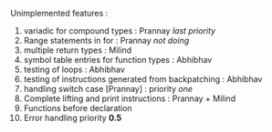 Unimplemented features : 

1. variadic for compound types : Prannay *last priority*
2. Range statements in for : Prannay *not doing*
3. multiple return types : Milind
4. symbol table entries for function types : Abhibhav
5. testing of loops : Abhibhav
6. testing of instructions generated from backpatching : Abhibhav
7. handling switch case [Prannay] : priority *one*
8. Complete lifting and print instructions : Prannay + Milind
9. Functions before declaration
10. Error handling priority **0.5**
